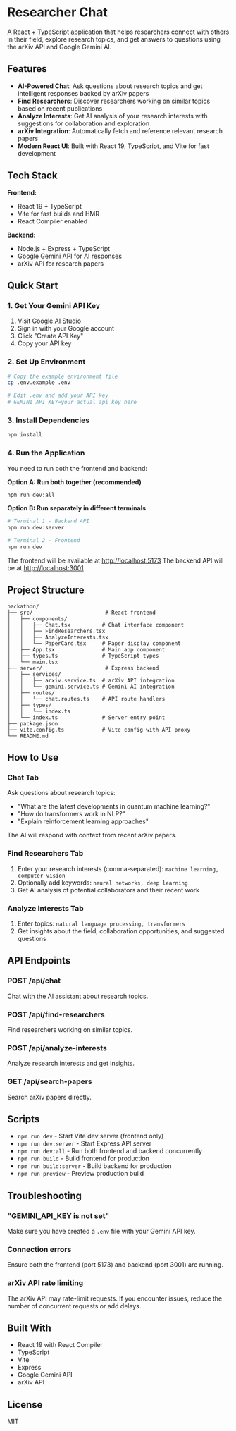 # Researcher Chat

A React + TypeScript application that helps researchers connect with others in their field, explore research topics, and get answers to questions using the arXiv API and Google Gemini AI.

## Features

- **AI-Powered Chat**: Ask questions about research topics and get intelligent responses backed by arXiv papers
- **Find Researchers**: Discover researchers working on similar topics based on recent publications
- **Analyze Interests**: Get AI analysis of your research interests with suggestions for collaboration and exploration
- **arXiv Integration**: Automatically fetch and reference relevant research papers
- **Modern React UI**: Built with React 19, TypeScript, and Vite for fast development

## Tech Stack

**Frontend:**
- React 19 + TypeScript
- Vite for fast builds and HMR
- React Compiler enabled

**Backend:**
- Node.js + Express + TypeScript
- Google Gemini API for AI responses
- arXiv API for research papers

## Quick Start

### 1. Get Your Gemini API Key

1. Visit [Google AI Studio](https://makersuite.google.com/app/apikey)
2. Sign in with your Google account
3. Click "Create API Key"
4. Copy your API key

### 2. Set Up Environment

```bash
# Copy the example environment file
cp .env.example .env

# Edit .env and add your API key
# GEMINI_API_KEY=your_actual_api_key_here
```

### 3. Install Dependencies

```bash
npm install
```

### 4. Run the Application

You need to run both the frontend and backend:

**Option A: Run both together (recommended)**
```bash
npm run dev:all
```

**Option B: Run separately in different terminals**
```bash
# Terminal 1 - Backend API
npm run dev:server

# Terminal 2 - Frontend
npm run dev
```

The frontend will be available at [http://localhost:5173](http://localhost:5173)
The backend API will be at [http://localhost:3001](http://localhost:3001)

## Project Structure

```
hackathon/
├── src/                       # React frontend
│   ├── components/
│   │   ├── Chat.tsx          # Chat interface component
│   │   ├── FindResearchers.tsx
│   │   ├── AnalyzeInterests.tsx
│   │   └── PaperCard.tsx     # Paper display component
│   ├── App.tsx               # Main app component
│   ├── types.ts              # TypeScript types
│   └── main.tsx
├── server/                    # Express backend
│   ├── services/
│   │   ├── arxiv.service.ts  # arXiv API integration
│   │   └── gemini.service.ts # Gemini AI integration
│   ├── routes/
│   │   └── chat.routes.ts    # API route handlers
│   ├── types/
│   │   └── index.ts
│   └── index.ts              # Server entry point
├── package.json
├── vite.config.ts            # Vite config with API proxy
└── README.md
```

## How to Use

### Chat Tab
Ask questions about research topics:
- "What are the latest developments in quantum machine learning?"
- "How do transformers work in NLP?"
- "Explain reinforcement learning approaches"

The AI will respond with context from recent arXiv papers.

### Find Researchers Tab
1. Enter your research interests (comma-separated): `machine learning, computer vision`
2. Optionally add keywords: `neural networks, deep learning`
3. Get AI analysis of potential collaborators and their recent work

### Analyze Interests Tab
1. Enter topics: `natural language processing, transformers`
2. Get insights about the field, collaboration opportunities, and suggested questions

## API Endpoints

### POST /api/chat
Chat with the AI assistant about research topics.

### POST /api/find-researchers
Find researchers working on similar topics.

### POST /api/analyze-interests
Analyze research interests and get insights.

### GET /api/search-papers
Search arXiv papers directly.

## Scripts

- `npm run dev` - Start Vite dev server (frontend only)
- `npm run dev:server` - Start Express API server
- `npm run dev:all` - Run both frontend and backend concurrently
- `npm run build` - Build frontend for production
- `npm run build:server` - Build backend for production
- `npm run preview` - Preview production build

## Troubleshooting

### "GEMINI_API_KEY is not set"
Make sure you have created a `.env` file with your Gemini API key.

### Connection errors
Ensure both the frontend (port 5173) and backend (port 3001) are running.

### arXiv API rate limiting
The arXiv API may rate-limit requests. If you encounter issues, reduce the number of concurrent requests or add delays.

## Built With

- React 19 with React Compiler
- TypeScript
- Vite
- Express
- Google Gemini API
- arXiv API

## License

MIT
